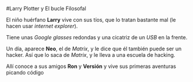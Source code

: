 
#Larry Plotter y El bucle Filosofal

El niño huérfano **Larry** vive con sus tíos, que lo tratan bastante mal (le hacen usar *internet explorer*).

Tiene unas *Google glasses* redondas y una cicatriz de un *USB* en la frente.

Un día, aparece **Neo**, el de *Matrix*, y le dice que él también puede ser un hacker.
Así que lo saca de *Matrix*, y le lleva a una escuela de hacking.

Allí conoce a sus amigos **Ron** y **Versión** y vive sus primeras aventuras picando código
